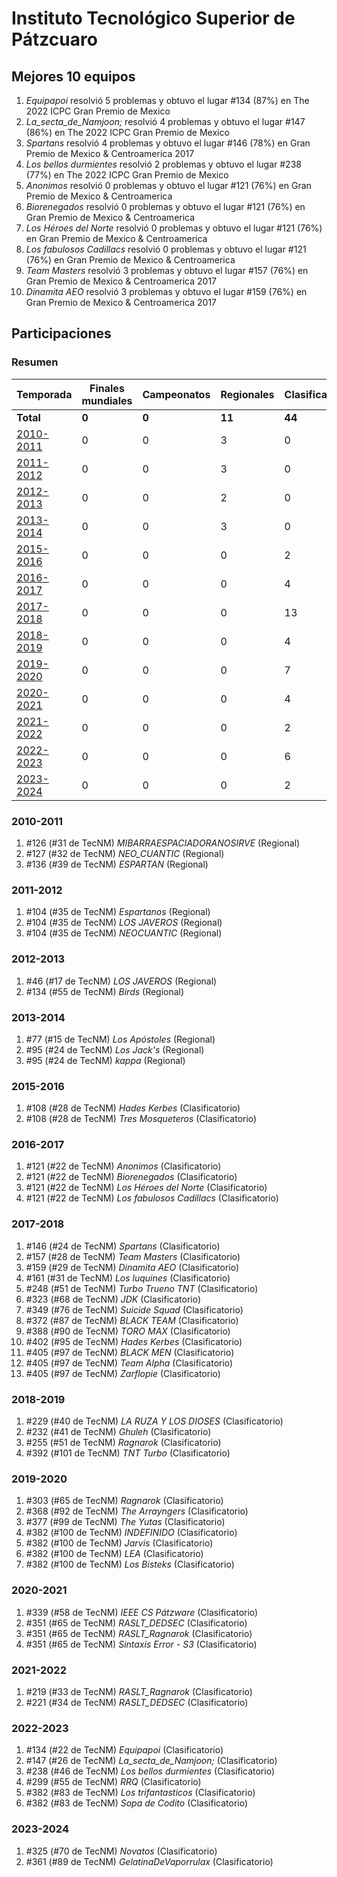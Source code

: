 ---
---

# Instituto Tecnológico Superior de Pátzcuaro

## Mejores 10 equipos

1. _Equipapoi_ resolvió 5 problemas y obtuvo el lugar #134 (87%) en The 2022 ICPC Gran Premio de Mexico
1. _La_secta_de_Namjoon;_ resolvió 4 problemas y obtuvo el lugar #147 (86%) en The 2022 ICPC Gran Premio de Mexico
1. _Spartans_ resolvió 4 problemas y obtuvo el lugar #146 (78%) en Gran Premio de Mexico & Centroamerica 2017
1. _Los bellos durmientes_ resolvió 2 problemas y obtuvo el lugar #238 (77%) en The 2022 ICPC Gran Premio de Mexico
1. _Anonimos_ resolvió 0 problemas y obtuvo el lugar #121 (76%) en Gran Premio de Mexico & Centroamerica
1. _Biorenegados_ resolvió 0 problemas y obtuvo el lugar #121 (76%) en Gran Premio de Mexico & Centroamerica
1. _Los Héroes del Norte_ resolvió 0 problemas y obtuvo el lugar #121 (76%) en Gran Premio de Mexico & Centroamerica
1. _Los fabulosos Cadillacs_ resolvió 0 problemas y obtuvo el lugar #121 (76%) en Gran Premio de Mexico & Centroamerica
1. _Team Masters_ resolvió 3 problemas y obtuvo el lugar #157 (76%) en Gran Premio de Mexico & Centroamerica 2017
1. _Dinamita AEO_ resolvió 3 problemas y obtuvo el lugar #159 (76%) en Gran Premio de Mexico & Centroamerica 2017

## Participaciones

### Resumen

| Temporada | Finales mundiales | Campeonatos | Regionales | Clasificatorios | Equipos |
| --- | --- | --- | --- | --- | --- |
| **Total** | **0** | **0** | **11** | **44** | **55** |
| [2010-2011](#2010-2011) | 0 | 0 | 3 | 0 | 3 |
| [2011-2012](#2011-2012) | 0 | 0 | 3 | 0 | 3 |
| [2012-2013](#2012-2013) | 0 | 0 | 2 | 0 | 2 |
| [2013-2014](#2013-2014) | 0 | 0 | 3 | 0 | 3 |
| [2015-2016](#2015-2016) | 0 | 0 | 0 | 2 | 2 |
| [2016-2017](#2016-2017) | 0 | 0 | 0 | 4 | 4 |
| [2017-2018](#2017-2018) | 0 | 0 | 0 | 13 | 13 |
| [2018-2019](#2018-2019) | 0 | 0 | 0 | 4 | 4 |
| [2019-2020](#2019-2020) | 0 | 0 | 0 | 7 | 7 |
| [2020-2021](#2020-2021) | 0 | 0 | 0 | 4 | 4 |
| [2021-2022](#2021-2022) | 0 | 0 | 0 | 2 | 2 |
| [2022-2023](#2022-2023) | 0 | 0 | 0 | 6 | 6 |
| [2023-2024](#2023-2024) | 0 | 0 | 0 | 2 | 2 |

### 2010-2011

1. #126 (#31 de TecNM) _MIBARRAESPACIADORANOSIRVE_ (Regional)
1. #127 (#32 de TecNM) _NEO_CUANTIC_ (Regional)
1. #136 (#39 de TecNM) _ESPARTAN_ (Regional)

### 2011-2012

1. #104 (#35 de TecNM) _Espartanos_ (Regional)
1. #104 (#35 de TecNM) _LOS JAVEROS_ (Regional)
1. #104 (#35 de TecNM) _NEOCUANTIC_ (Regional)

### 2012-2013

1. #46 (#17 de TecNM) _LOS JAVEROS_ (Regional)
1. #134 (#55 de TecNM) _Birds_ (Regional)

### 2013-2014

1. #77 (#15 de TecNM) _Los Apóstoles_ (Regional)
1. #95 (#24 de TecNM) _Los Jack's_ (Regional)
1. #95 (#24 de TecNM) _kappa_ (Regional)

### 2015-2016

1. #108 (#28 de TecNM) _Hades Kerbes_ (Clasificatorio)
1. #108 (#28 de TecNM) _Tres Mosqueteros_ (Clasificatorio)

### 2016-2017

1. #121 (#22 de TecNM) _Anonimos_ (Clasificatorio)
1. #121 (#22 de TecNM) _Biorenegados_ (Clasificatorio)
1. #121 (#22 de TecNM) _Los Héroes del Norte_ (Clasificatorio)
1. #121 (#22 de TecNM) _Los fabulosos Cadillacs_ (Clasificatorio)

### 2017-2018

1. #146 (#24 de TecNM) _Spartans_ (Clasificatorio)
1. #157 (#28 de TecNM) _Team Masters_ (Clasificatorio)
1. #159 (#29 de TecNM) _Dinamita AEO_ (Clasificatorio)
1. #161 (#31 de TecNM) _Los luquines_ (Clasificatorio)
1. #248 (#51 de TecNM) _Turbo Trueno TNT_ (Clasificatorio)
1. #323 (#68 de TecNM) _JDK_ (Clasificatorio)
1. #349 (#76 de TecNM) _Suicide Squad_ (Clasificatorio)
1. #372 (#87 de TecNM) _BLACK TEAM_ (Clasificatorio)
1. #388 (#90 de TecNM) _TORO MAX_ (Clasificatorio)
1. #402 (#95 de TecNM) _Hades Kerbes_ (Clasificatorio)
1. #405 (#97 de TecNM) _BLACK MEN_ (Clasificatorio)
1. #405 (#97 de TecNM) _Team Alpha_ (Clasificatorio)
1. #405 (#97 de TecNM) _Zarflopie_ (Clasificatorio)

### 2018-2019

1. #229 (#40 de TecNM) _LA RUZA Y LOS DIOSES_ (Clasificatorio)
1. #232 (#41 de TecNM) _Ghuleh_ (Clasificatorio)
1. #255 (#51 de TecNM) _Ragnarok_ (Clasificatorio)
1. #392 (#101 de TecNM) _TNT Turbo_ (Clasificatorio)

### 2019-2020

1. #303 (#65 de TecNM) _Ragnarok_ (Clasificatorio)
1. #368 (#92 de TecNM) _The Arrayngers_ (Clasificatorio)
1. #377 (#99 de TecNM) _The Yutas_ (Clasificatorio)
1. #382 (#100 de TecNM) _INDEFINIDO_ (Clasificatorio)
1. #382 (#100 de TecNM) _Jarvis_ (Clasificatorio)
1. #382 (#100 de TecNM) _LEA_ (Clasificatorio)
1. #382 (#100 de TecNM) _Los Bisteks_ (Clasificatorio)

### 2020-2021

1. #339 (#58 de TecNM) _IEEE CS Pátzware_ (Clasificatorio)
1. #351 (#65 de TecNM) _RASLT_DEDSEC_ (Clasificatorio)
1. #351 (#65 de TecNM) _RASLT_Ragnarok_ (Clasificatorio)
1. #351 (#65 de TecNM) _Sintaxis Error - S3_ (Clasificatorio)

### 2021-2022

1. #219 (#33 de TecNM) _RASLT_Ragnarok_ (Clasificatorio)
1. #221 (#34 de TecNM) _RASLT_DEDSEC_ (Clasificatorio)

### 2022-2023

1. #134 (#22 de TecNM) _Equipapoi_ (Clasificatorio)
1. #147 (#26 de TecNM) _La_secta_de_Namjoon;_ (Clasificatorio)
1. #238 (#46 de TecNM) _Los bellos durmientes_ (Clasificatorio)
1. #299 (#55 de TecNM) _RRQ_ (Clasificatorio)
1. #382 (#83 de TecNM) _Los trifantasticos_ (Clasificatorio)
1. #382 (#83 de TecNM) _Sopa de Codito_ (Clasificatorio)

### 2023-2024

1. #325 (#70 de TecNM) _Novatos_ (Clasificatorio)
1. #361 (#89 de TecNM) _GelatinaDeVaporrulax_ (Clasificatorio)



